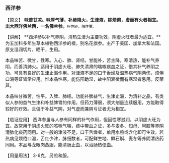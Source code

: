 ### 西洋参

【原文】  **味苦甘凉。味厚气薄，补肺降火，生津液，除烦倦，虚而有火者相宜。出大西洋佛兰西，一名佛兰参。**<small>补性轻，降性重。</small>

【讲解】 **西洋参以补气养阴，清热生津为主要功效，阴虚火旺者最为适宜。**为五加科多年生草本植物西洋参的根。别名花旗参。主产于美国、加拿大和法国。原支湿润切片，晒干，生用。 

本品味苦、微甘，性寒。入心、肺、肾经。甘能补，苦主降，寒清热，能补气养阴，而善清肺火。适用于阴虚火旺、肺失清肃的喘咳痰血之证，借其补气养阴之功，可具有良好的生津止渴作用。对津液不足的口干舌燥及温热病气阴两伤，烦倦口渴等证皆常应用。惟本品性寒，能伤阳助湿，故中阳衰微而有寒湿者忌用。反藜芦。

本品味甘微苦，性平。入脾、肺经。功能补脾益气，生津止渴，为清补之品，有类似人参的益气生津和补益脾胃的作用。但药力薄弱，须大剂量连续服用，方能取得较好的疗效。且偏于补益气阴，对气虚而兼阴亏证者尤为相宜。

【临证应用】    西洋参虽与人参有同样的补气作用，但因性寒滋润，以阴虚火旺为宜。故常用于阴虚火旺的咳嗽气喘，痰中带血之证，多与麦冬、知母、阿胶等养阴清肺化痰药同用。对一般的津液不足，口干舌燥者，单用水煎或含化即可生效。若热病见烦倦口渴，舌红少津，脉细数者，可配鲜生地、鲜石斛、麦冬等养阴清热药同用。本品与龙眼肉蒸服，能清肠止血，以治肠热便血。

【用量用法】 3-6克，另煎和服。

